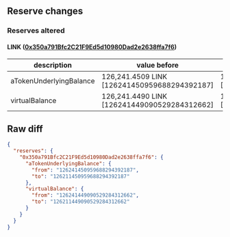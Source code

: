 ## Reserve changes

### Reserves altered

#### LINK ([0x350a791Bfc2C21F9Ed5d10980Dad2e2638ffa7f6](https://optimistic.etherscan.io/address/0x350a791Bfc2C21F9Ed5d10980Dad2e2638ffa7f6))

| description | value before | value after |
| --- | --- | --- |
| aTokenUnderlyingBalance | 126,241.4509 LINK [126241450959688294392187] | 126,211.4509 LINK [126211450959688294392187] |
| virtualBalance | 126,241.4490 LINK [126241449090529284312662] | 126,211.4490 LINK [126211449090529284312662] |


## Raw diff

```json
{
  "reserves": {
    "0x350a791Bfc2C21F9Ed5d10980Dad2e2638ffa7f6": {
      "aTokenUnderlyingBalance": {
        "from": "126241450959688294392187",
        "to": "126211450959688294392187"
      },
      "virtualBalance": {
        "from": "126241449090529284312662",
        "to": "126211449090529284312662"
      }
    }
  }
}
```